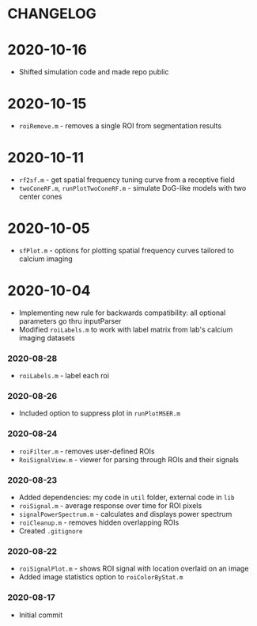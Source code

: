 # CHANGELOG

# 2020-10-16
- Shifted simulation code and made repo public

# 2020-10-15
- `roiRemove.m` - removes a single ROI from segmentation results

# 2020-10-11
- `rf2sf.m` - get spatial frequency tuning curve from a receptive field 
- `twoConeRF.m`, `runPlotTwoConeRF.m` - simulate DoG-like models with two center cones

# 2020-10-05
- `sfPlot.m` - options for plotting spatial frequency curves tailored to calcium imaging

# 2020-10-04
- Implementing new rule for backwards compatibility: all optional parameters go thru inputParser
- Modified `roiLabels.m` to work with label matrix from lab's calcium imaging datasets

### 2020-08-28
- `roiLabels.m` - label each roi

### 2020-08-26
- Included option to suppress plot in `runPlotMSER.m`

### 2020-08-24
- `roiFilter.m` - removes user-defined ROIs 
- `RoiSignalView.m` - viewer for parsing through ROIs and their signals

### 2020-08-23
- Added dependencies: my code in `util` folder, external code in `lib`
- `roiSignal.m` - average response over time for ROI pixels
- `signalPowerSpectrum.m` - calculates and displays power spectrum 
- `roiCleanup.m` - removes hidden overlapping ROIs
- Created `.gitignore`

### 2020-08-22
- `roiSignalPlot.m` - shows ROI signal with location overlaid on an image
- Added image statistics option to `roiColorByStat.m`

### 2020-08-17
- Initial commit
